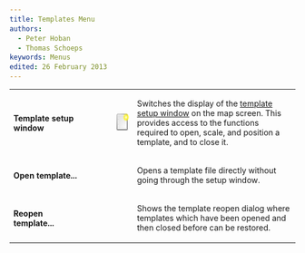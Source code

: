 ```yaml
---
title: Templates Menu
authors:
  - Peter Hoban
  - Thomas Schoeps
keywords: Menus
edited: 26 February 2013
---
```


<table><tr><td width="160"><h4>Template setup window</h4></td><td width="40"><h4></h4></td><td width="40"> <img class="small" src="../mapper-images/new.png" width="32" height="32" border="0" alt="" /></td><td width="400">
<p>Switches the display of the <a href="templates.md#setup">template setup window</a> on the map screen. This provides access to the functions required to open, scale, and position a template, and to close it.</p></td></tr>

<tr><td><h4>Open template...</h4></td><td><h4> </h4></td><td> </td><td>
<p>Opens a template file directly without going through the setup window.</p> </td></tr>

<tr><td><h4>Reopen template...</h4></td><td><h4> </h4></td><td> </td><td>
<p>Shows the template reopen dialog where templates which have been opened and then closed before can be restored.</p> </td></tr>

</table>

